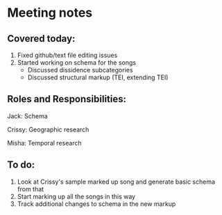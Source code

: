 # Meeting notes

## Covered today:

1. Fixed github/text file editing issues
2. Started working on schema for the songs
    - Discussed dissidence subcategories
    - Discussed structural markup (TEI, extending TEI)
    
## Roles and Responsibilities:
Jack: Schema

Crissy: Geographic research

Misha: Temporal research

## To do:
1. Look at Crissy's sample marked up song and generate basic schema from that
2. Start marking up all the songs in this way
3. Track additional changes to schema in the new markup
